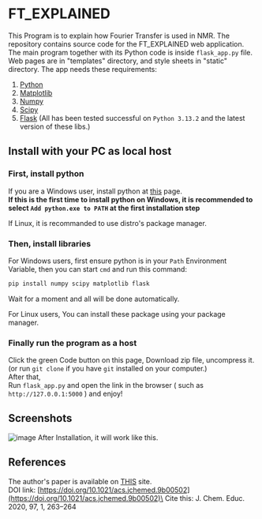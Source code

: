 # FT_EXPLAINED
This Program is to explain how Fourier Transfer is used in NMR. 
The repository contains source code for the FT_EXPLAINED web application.
The main program together with its Python code is inside `flask_app.py` file.
Web pages are in "templates" directory, and style sheets in "static" directory.
The app needs these requirements:
1. [Python](https://www.python.org)
2. [Matplotlib](https://matplotlib.org)
3. [Numpy](https://numpy.org)
4. [Scipy](https://scipy.org)
5. [Flask](https://flask.palletsprojects.com/)
(All has been tested successful on `Python 3.13.2` and the latest version of these libs.) 
## Install with your PC as local host
### First, install python
If you are a Windows user, install python at 
[this](https://www.python.org/downloads/) page.\
**If this is the first time to install python on Windows,
it is recommended to select
`Add python.exe to PATH` at the first installation step**

If Linux, it is recommanded to use distro's package manager.

### Then, install libraries
For Windows users,
first ensure python is in your `Path` Environment Variable,
then you can start `cmd` and run this command:
```sh
pip install numpy scipy matplotlib flask
```
Wait for a moment and all will be done automatically.

For Linux users,
You can install these package using your package manager.

### Finally run the program as a host
Click the green Code button on this page, 
Download zip file, uncompress it. 
(or run `git clone` if you have `git` installed on your computer.)\
After that,\
Run `flask_app.py` and open the link in the browser ( such as 
`http://127.0.0.1:5000` ) and enjoy!

## Screenshots
![image](https://github.com/user-attachments/assets/50cdd28a-b9bf-4e51-93c4-4b235f389510)
After Installation, it will work like this.

## References
The author's paper is available on [THIS](https://pubs.acs.org/doi/10.1021/acs.jchemed.9b00502)
site.\
DOI link: [https://doi.org/10.1021/acs.jchemed.9b00502](https://doi.org/10.1021/acs.jchemed.9b00502)\
Cite this: J. Chem. Educ. 2020, 97, 1, 263–264
